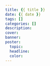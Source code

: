 ```yaml
---
title: {{ title }}
date: {{ date }}
tags: []
categories: []
description: 
cover: 
banner: 
poster: 
  topic: 
  headline: 
  color: 
---
```


